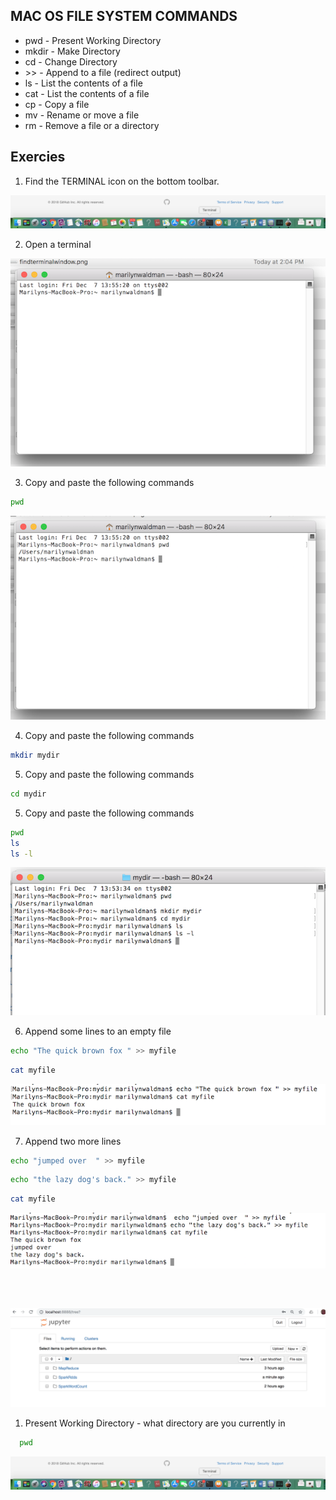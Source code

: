 ##  MAC OS FILE SYSTEM COMMANDS

* pwd   - Present Working Directory
* mkdir - Make Directory
* cd    - Change Directory
* \>\>    - Append to a file (redirect output)
* ls    - List the contents of a file
* cat   - List the contents of a file
* cp    - Copy a file
* mv    - Rename or move a file
* rm    - Remove a file or a directory

## Exercies

1. Find the TERMINAL icon on the bottom toolbar.

![Screenshot](images/findterminalwindow.png) 

2. Open a terminal

![Screenshot](images/terminalwindow.png) 

3. Copy and paste the following commands

  ```bash
  pwd
  ```

   ![Screenshot](images/pwd.png) 

4. Copy and paste the following commands

  ```bash
  mkdir mydir
  ```
5. Copy and paste the following commands

  ```bash
  cd mydir
  ```
5. Copy and paste the following commands

  ```bash
  pwd
  ls
  ls -l
  ```

![Screenshot](images/mkdirCdls.png)


6. Append some lines to an empty file 

  ```bash
  echo "The quick brown fox " >> myfile
  ```
  ```bash
  cat myfile
  ```

![Screenshot](images/echomyfile.png)

7. Append two more lines

  ```bash
  echo "jumped over  " >> myfile
  ```
  ```bash
  echo "the lazy dog's back." >> myfile
  ```
  ```bash
  cat myfile
  ```

![Screenshot](images/lazydog.png)
  ```



  ```


   



![Screenshot](sparknotebook.png) 

1. Present Working Directory - what directory are you currently in
```bash
  pwd
```



![Screenshot](images/findterminalwindow.png) 





